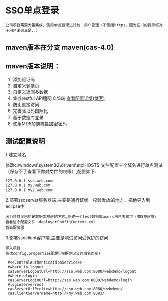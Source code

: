 # SSO单点登录
    公司项目需要大量集成，使用单点登录进行统一用户管理（不使用https，因为证书的提示框对于用户来说真是..）  

## maven版本在分支 maven(cas-4.0)
## maven版本说明：
1. 添加验证码
2. 自定义登录页
3. 自定义返回多数据
4. 集成restful  APl适配 C/S端 [查看配置详情(博客)](http://blog.csdn.net/qqqqq210/article/details/53019010)
5. 防止直接访问
6. 完善验证码国际化
7. 基于数据库登录
8. 使用MD5加随机盐加密密码

## 测试配置说明  

  1.建立域名
  
  修改c:\windows\system32\drivers\etc\HOSTS 文件配置三个域名进行单点测试 （保存不了查看下你对文件的权限）,配置如下:  
  
    127.0.0.1 sso.web.com  
    127.0.0.1 my.web.com  
    127.0.0.1 my2.web.com  
  
  2.部署ssoserver服务器端,主要是通行证统一校验发放的地方，把他导入到eclipse中
    
    因为项目采用的是数据库校验的方式,创建一个test数据库users用户表即可（MD5校验哦）  看看这个配置文件：deployerConfigContext.xml
    启动服务器
  
  3.部署ssoclient客户端,主要是测试访问受保护的访问  
  
    导入项目    
    修改config.properties配置(根据你定义的域名而变)
 ```
  #<<CentralAuthenticationService>>
  #where to logout
  casServerLogoutUrl=http://sso.web.com:8080/webdemo/logout
  #wheretologin
  casServerLoginUrl=http://sso.web.com:8080/webdemo/login
  #loginserverroot
  casServerUrlPrefix=http://sso.web.com:8080/webdemo/
  casClientServerName=http://my.web.com:8083/
  ```
